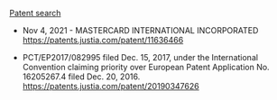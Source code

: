 [Patent search](https://patents.justia.com/search?q=SYSTEM+FOR+OFFLINE+PAYMENT)

+ Nov 4, 2021 - MASTERCARD INTERNATIONAL INCORPORATED
https://patents.justia.com/patent/11636466

+ PCT/EP2017/082995 filed Dec. 15, 2017, under the International Convention claiming priority over European Patent Application No. 16205267.4 filed Dec. 20, 2016.
https://patents.justia.com/patent/20190347626

